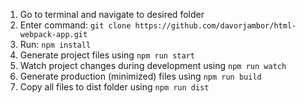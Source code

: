 1. Go to terminal and navigate to desired folder
2. Enter command: `git clone https://github.com/davorjambor/html-webpack-app.git`
3. Run: `npm install`
4. Generate project files using `npm run start`
5. Watch project changes during development using `npm run watch`
5. Generate production (minimized) files using `npm run build`
6. Copy all files to dist folder using `npm run dist`